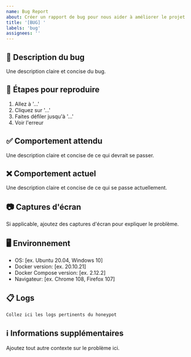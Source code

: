 ```yaml
---
name: Bug Report
about: Créer un rapport de bug pour nous aider à améliorer le projet
title: '[BUG] '
labels: 'bug'
assignees: ''
---
```


## 🐛 Description du bug
Une description claire et concise du bug.

## 🔄 Étapes pour reproduire
1. Allez à '...'
2. Cliquez sur '...'
3. Faites défiler jusqu'à '...'
4. Voir l'erreur

## ✅ Comportement attendu
Une description claire et concise de ce qui devrait se passer.

## ❌ Comportement actuel
Une description claire et concise de ce qui se passe actuellement.

## 📷 Captures d'écran
Si applicable, ajoutez des captures d'écran pour expliquer le problème.

## 🖥️ Environnement
- OS: [ex. Ubuntu 20.04, Windows 10]
- Docker version: [ex. 20.10.21]
- Docker Compose version: [ex. 2.12.2]
- Navigateur: [ex. Chrome 108, Firefox 107]

## 📋 Logs
```
Collez ici les logs pertinents du honeypot
```

## ℹ️ Informations supplémentaires
Ajoutez tout autre contexte sur le problème ici.
